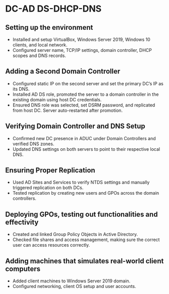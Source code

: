 # DC-AD DS-DHCP-DNS 

## Setting up the environment
+ Installed and setup VirtualBox, Windows Server 2019, Windows 10 clients, and local network.
+ Configured server name, TCP/IP settings, domain controller, DHCP scopes and DNS records.

## Adding a Second Domain Controller

+ Configured static IP on the second server and set the primary DC’s IP as its DNS.
+ Installed AD DS role, promoted the server to a domain controller in the existing domain using host DC credentials.
+ Ensured DNS role was selected, set DSRM password, and replicated from host DC. Server auto-restarted after promotion.

## Verifying Domain Controller and DNS Setup

+ Confirmed new DC presence in ADUC under Domain Controllers and verified DNS zones.
+ Updated DNS settings on both servers to point to their respective local DNS.

## Ensuring Proper Replication

+ Used AD Sites and Services to verify NTDS settings and manually triggered replication on both DCs.
+ Tested replication by creating new users and GPOs across the domain controllers.

## Deploying GPOs, testing out functionalities and effectivity
+	Created and linked Group Policy Objects in Active Directory.
+ Checked file shares and access management, making sure the correct user can access resources correctly.

## Adding machines that simulates real-world client computers
+	Added client machines to Windows Server 2019 domain.
+ Configured networking, client OS setup and user accounts.
